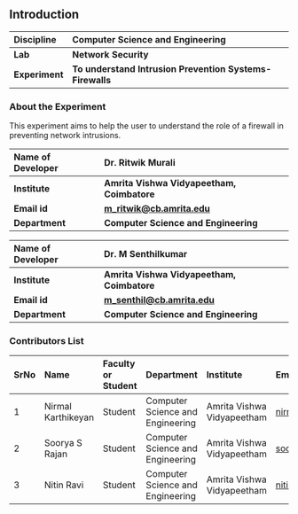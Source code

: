 ## Introduction


<b>Discipline | <b> Computer Science and Engineering
:--|:--|
<b> Lab | <b> Network Security
<b> Experiment|     <b> To understand Intrusion Prevention Systems- Firewalls

### About the Experiment 

This experiment aims to help the user to understand the role of a firewall in preventing network intrusions.


<b>Name of Developer | <b> Dr. Ritwik Murali 
:--|:--|
<b> Institute | <b>  Amrita Vishwa Vidyapeetham, Coimbatore
<b> Email id|     <b>  m_ritwik@cb.amrita.edu
<b> Department |  <b> Computer Science and Engineering

<b>Name of Developer | <b> Dr. M Senthilkumar
:--|:--|
<b> Institute | <b>  Amrita Vishwa Vidyapeetham, Coimbatore
<b> Email id|     <b>  m_senthil@cb.amrita.edu
<b> Department |  <b> Computer Science and Engineering


### Contributors List

SrNo | Name | Faculty or Student | Department| Institute | Email id
:--|:--|:--|:--|:--|:--|
1 | Nirmal Karthikeyan | Student | Computer Science and Engineering | Amrita Vishwa Vidyapeetham | nirmalkarthikeyan1503@gmail.com
2 | Soorya S Rajan | Student | Computer Science and Engineering | Amrita Vishwa Vidyapeetham  | soorya.s27@gmail.com
3 | Nitin Ravi | Student | Computer Science and Engineering | Amrita Vishwa Vidyapeetham  | nitinravi18@gmail.com

